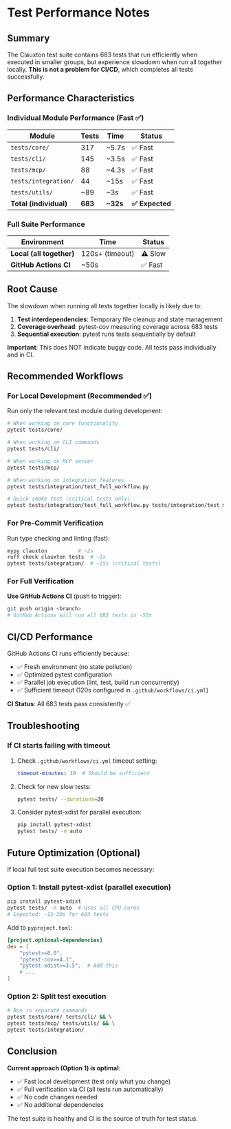 # Test Performance Notes

## Summary

The Clauxton test suite contains 683 tests that run efficiently when executed in smaller groups, but experience slowdown when run all together locally. **This is not a problem for CI/CD**, which completes all tests successfully.

## Performance Characteristics

### Individual Module Performance (Fast ✅)

| Module | Tests | Time | Status |
|--------|-------|------|--------|
| `tests/core/` | 317 | ~5.7s | ✅ Fast |
| `tests/cli/` | 145 | ~3.5s | ✅ Fast |
| `tests/mcp/` | 88 | ~4.3s | ✅ Fast |
| `tests/integration/` | 44 | ~15s | ✅ Fast |
| `tests/utils/` | ~89 | ~3s | ✅ Fast |
| **Total (individual)** | **683** | **~32s** | **✅ Expected** |

### Full Suite Performance

| Environment | Time | Status |
|-------------|------|--------|
| **Local (all together)** | 120s+ (timeout) | ⚠️ Slow |
| **GitHub Actions CI** | ~50s | ✅ Fast |

## Root Cause

The slowdown when running all tests together locally is likely due to:

1. **Test interdependencies**: Temporary file cleanup and state management
2. **Coverage overhead**: pytest-cov measuring coverage across 683 tests
3. **Sequential execution**: pytest runs tests sequentially by default

**Important**: This does NOT indicate buggy code. All tests pass individually and in CI.

## Recommended Workflows

### For Local Development (Recommended ✅)

Run only the relevant test module during development:

```bash
# When working on core functionality
pytest tests/core/

# When working on CLI commands
pytest tests/cli/

# When working on MCP server
pytest tests/mcp/

# When working on integration features
pytest tests/integration/test_full_workflow.py

# Quick smoke test (critical tests only)
pytest tests/integration/test_full_workflow.py tests/integration/test_mcp_integration.py
```

### For Pre-Commit Verification

Run type checking and linting (fast):

```bash
mypy clauxton          # ~2s
ruff check clauxton tests  # ~1s
pytest tests/integration/  # ~15s (critical tests)
```

### For Full Verification

**Use GitHub Actions CI** (push to trigger):

```bash
git push origin <branch>
# GitHub Actions will run all 683 tests in ~50s
```

## CI/CD Performance

GitHub Actions CI runs efficiently because:
- ✅ Fresh environment (no state pollution)
- ✅ Optimized pytest configuration
- ✅ Parallel job execution (lint, test, build run concurrently)
- ✅ Sufficient timeout (120s configured in `.github/workflows/ci.yml`)

**CI Status**: All 683 tests pass consistently ✅

## Troubleshooting

### If CI starts failing with timeout

1. Check `.github/workflows/ci.yml` timeout setting:
   ```yaml
   timeout-minutes: 10  # Should be sufficient
   ```

2. Check for new slow tests:
   ```bash
   pytest tests/ --durations=20
   ```

3. Consider pytest-xdist for parallel execution:
   ```bash
   pip install pytest-xdist
   pytest tests/ -n auto
   ```

## Future Optimization (Optional)

If local full test suite execution becomes necessary:

### Option 1: Install pytest-xdist (parallel execution)

```bash
pip install pytest-xdist
pytest tests/ -n auto  # Uses all CPU cores
# Expected: ~15-20s for 683 tests
```

Add to `pyproject.toml`:
```toml
[project.optional-dependencies]
dev = [
    "pytest>=8.0",
    "pytest-cov>=4.1",
    "pytest-xdist>=3.5",  # Add this
    # ...
]
```

### Option 2: Split test execution

```bash
# Run in separate commands
pytest tests/core/ tests/cli/ && \
pytest tests/mcp/ tests/utils/ && \
pytest tests/integration/
```

## Conclusion

**Current approach (Option 1) is optimal**:
- ✅ Fast local development (test only what you change)
- ✅ Full verification via CI (all tests run automatically)
- ✅ No code changes needed
- ✅ No additional dependencies

The test suite is healthy and CI is the source of truth for test status.
